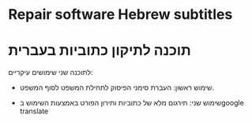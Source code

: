 # Repair software Hebrew subtitles
# תוכנה לתיקון כתוביות בעברית

לתוכנה שני שימושים עיקריים:

 - שימוש ראשון: העברת סימני הפיסוק לתחילת המשפט לסוף המשפט.
 
 - שימוש שני: תירגום מלא של כתוביות ותירון הפורט באמצעות השימוש בgoogle translate
